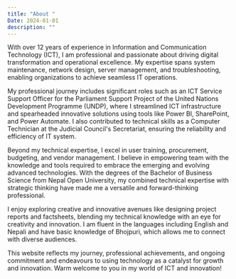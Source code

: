 ```yaml
---
title: "About "
Date: 2024-01-01
description: ""
---
```


With over 12 years of experience in Information and Communication Technology (ICT), I am professional and passionate about driving digital transformation and operational excellence. My expertise spans system maintenance, network design, server management, and troubleshooting, enabling organizations to achieve seamless IT operations.

My professional journey includes significant roles such as an ICT Service Support Officer for the Parliament Support Project of the United Nations Development Programme (UNDP), where I streamlined ICT infrastructure and spearheaded innovative solutions using tools like Power BI, SharePoint, and Power Automate. I also contributed to technical skills as a Computer Technician at the Judicial Council's Secretariat, ensuring the reliability and efficiency of IT system.

Beyond my technical expertise, I excel in user training, procurement, budgeting, and vendor management. I believe in empowering team with the knowledge and tools required to embrace the emerging and evolving advanced technologies. With the degrees of the Bachelor of Business Science from Nepal Open University, my combined technical expertise with strategic thinking have made me a versatile and forward-thinking professional.

I enjoy exploring creative and innovative avenues like designing project reports and factsheets, blending my technical knowledge with an eye for creativity and innovation. I am fluent in the languages including English and Nepali and have basic knowledge of Bhojpuri, which allows me to connect with diverse audiences.

This website reflects my journey,  professional achievements, and ongoing commitment and endeavours to using technology as a catalyst for growth and innovation. Warm welcome to you in my world of ICT and innovation!
